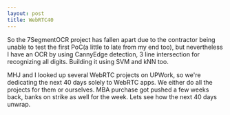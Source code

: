 ```yaml
---
layout: post
title: WebRTC40
---
```


So the 7SegmentOCR project has fallen apart due to the contractor being unable to test the first PoC(a little to late from my end too), but nevertheless I have an OCR by using CannyEdge detection, 3 line intersection for recognizing all digits. Building it using SVM and kNN too.

MHJ and I looked up several WebRTC projects on UPWork, so we're dedicating the next 40 days solely to WebRTC apps. We either do  all the projects for them or ourselves. MBA purchase got pushed a few weeks back, banks on strike as well for the week. Lets see how the next 40 days unwrap.
